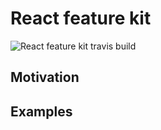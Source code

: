 # React feature kit

![React feature kit travis build](https://api.travis-ci.org/tuchk4/react-feature-kit.svg?branch=master)

## Motivation


## Examples
